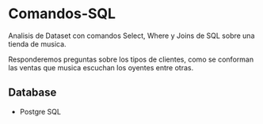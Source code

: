 # Comandos-SQL
Analisis de Dataset con comandos Select, Where y Joins de SQL sobre una tienda de musica.

Responderemos preguntas sobre los tipos de clientes, como se conforman las ventas que musica escuchan los oyentes entre otras.

## Database
* Postgre SQL
